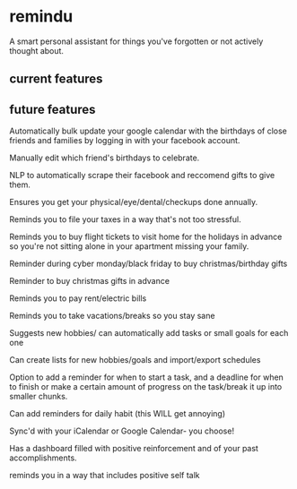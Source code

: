 # remindu
A smart personal assistant for things you've forgotten or not actively thought about.

## current features

## future features 

Automatically bulk update your google calendar with the birthdays of close friends and families by logging in with your facebook account.

Manually edit which friend's birthdays to celebrate.

NLP to automatically scrape their facebook and reccomend gifts to give them.

Ensures you get your physical/eye/dental/checkups done annually.

Reminds you to file your taxes in a way that's not too stressful.

Reminds you to buy flight tickets to visit home for the holidays in advance so you're not sitting alone in your apartment missing your family.

Reminder during cyber monday/black friday to buy christmas/birthday gifts

Reminder to buy christmas gifts in advance

Reminds you to pay rent/electric bills

Reminds you to take vacations/breaks so you stay sane

Suggests new hobbies/ can automatically add tasks or small goals for each one

Can create lists for new hobbies/goals and import/export schedules

Option to add a reminder for when to start a task, and a deadline for when to finish or make a certain amount of progress on the task/break it up into smaller chunks. 

Can add reminders for daily habit (this WILL get annoying)

Sync'd with your iCalendar or Google Calendar- you choose!

Has a dashboard filled with positive reinforcement and of your past accomplishments.

reminds you in a way that includes positive self talk






